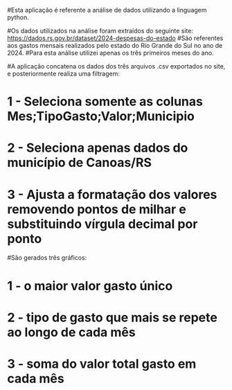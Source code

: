 #Esta aplicação é referente a análise de dados utilizando a linguagem python. 

#Os dados utilizados na análise foram extraídos do seguinte site: https://dados.rs.gov.br/dataset/2024-despesas-do-estado
#São referentes aos gastos mensais realizados pelo estado do Rio Grande do Sul no ano de 2024.
#Para esta análise utilizei apenas os três primeiros meses do ano.

#A aplicação concatena os dados dos três arquivos .csv exportados no site, e posteriormente realiza uma filtragem:
  # 1 - Seleciona somente as colunas Mes;TipoGasto;Valor;Municipio
  # 2 - Seleciona apenas dados do município de Canoas/RS
  # 3 - Ajusta a formatação dos valores removendo pontos de milhar e substituindo vírgula decimal por ponto


#São gerados três gráficos:
  # 1 - o maior valor gasto único
  # 2 - tipo de gasto que mais se repete ao longo de cada mês
  # 3 - soma do valor total gasto em cada mês
